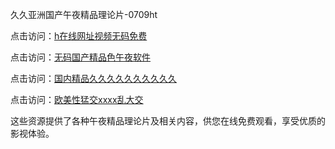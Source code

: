 久久亚洲国产午夜精品理论片-0709ht

点击访问：<a href="https://heiliaoxqkkct.pages.dev">h在线网址视频无码免费</a>

点击访问：<a href="https://heiliaoxwd5i8.pages.dev">无码国产精品色午夜软件</a>

点击访问：<a href="https://heiliaowt0d7p.pages.dev">国内精品久久久久久久久久久久</a>

点击访问：<a href="https://heiliaoga6s9v.pages.dev">欧美性猛交xxxx乱大交</a>

这些资源提供了各种午夜精品理论片及相关内容，供您在线免费观看，享受优质的影视体验。

<span style="display:none;">[Canonical link](）</span>
